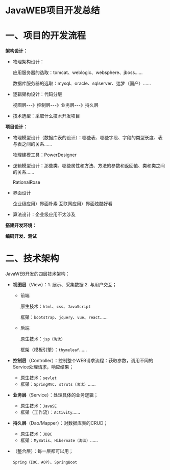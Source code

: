 # JavaWEB项目开发总结

# 一、项目的开发流程

**架构设计：**

- 物理架构设计：

  应用服务器的选取：tomcat、weblogic、websphere、jboss……

  数据库服务器的选取：mysql、oracle、sqlserver、达梦（国产）……

- 逻辑架构设计：代码分层

  视图层---》控制层---》业务层---》持久层

- 技术选型：采取什么技术开发项目

**项目设计：**

- 物理模型设计（数据库表的设计）：哪些表、哪些字段、字段的类型长度、表与表之间的关系……

  物理建模工具：PowerDesigner

- 逻辑模型设计：那些类、哪些属性和方法、方法的参数和返回值、类和类之间的关系……

  RationalRose

- 界面设计

  企业级应用）界面朴素   互联网应用）界面炫酷好看

- 算法设计：企业级应用不太涉及

**搭建开发环境：**

**编码开发、测试**

# 二、技术架构

JavaWEB开发的四层技术架构：

- **视图层**（View）：1. 展示、采集数据 2. 与用户交互；

  - 前端

    原生技术：`html`、`css`、`JavaScript`	

    框架：`bootstrap`、`jquery`、`vue`、`react`……

  - 后端

    原生技术：`jsp（淘汰）`

    框架（模板引擎）：`thymeleaf`……

- **控制层**（Controller）：控制整个WEB请求流程：获取参数，调用不同的Service处理请求，响应结果；

  - 原生技术：`sevlet`
  - 框架：`SpringMVC`、`struts（淘汰）`……

- **业务层**（Service）：处理具体的业务逻辑；

  - 原生技术：`JavaSE`
  - 框架（工作流）：`Activity`……

- **持久层**（Dao/Mapper）：对数据库表的CRUD；

  - 原生技术：`JDBC`
  - 框架：`MyBatis`、`Hibernate（淘汰）`……

- （整合层）：每一层都可以用；

  `Spring（IOC、AOP）`、`SpringBoot`



